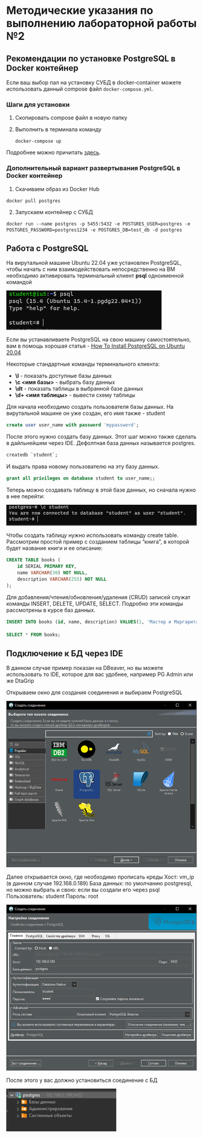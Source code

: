 # Методические указания по выполнению лабораторной работы №2  


## Рекомендации по установке PostgreSQL в Docker контейнер

Если ваш выбор пал на установку СУБД в docker-container можете использовать данный compose файл `docker-compose.yml`.

### Шаги для установки
1. Скопировать compose файл в новую папку
2. Выполнить в терминала команду
 
   ```
   docker-compose up
   ```

Подробнее можно причитать [здесь](https://habr.com/ru/post/578744/).


### Дополнительный вариант развертывания PostgreSQL в Docker контейнер

1. Скачиваем образ из Docker Hub
```console
docker pull postgres
```
2. Запускаем контейнер с СУБД
```console
docker run --name postgres -p 5455:5432 -e POSTGRES_USER=postgres -e POSTGRES_PASSWORD=postgres1234 -e POSTGRES_DB=test_db -d postgres
```


## Работа с PostgreSQL

На вирутальной машине Ubuntu 22.04 уже установлен PostgreSQL, чтобы начать с ним взаимодействовать непосредственно на ВМ необходимо активировать терминальный клиент **psql** одноименной командой

![Активация терминального клиента](assets/8.PNG)

Если вы устанавливаете PostgreSQL на свою машину самостоятельно, вам в помощь хорошая статья - [How To Install PostgreSQL on Ubuntu 20.04](https://www.digitalocean.com/community/tutorials/how-to-install-postgresql-on-ubuntu-20-04-quickstart)


Некоторые стандартные команды терминального клиента:
- **\l** - показать доступные базы данных
- **\с <имя базы>** - выбрать базу данных
- **\dt** - показать таблицы в выбранной базе данных
- **\d+ <имя таблицы>** - вывести схему таблицы

Для начала необходимо создать пользователя базы данных. На вирутальной машине он уже создан, его имя также - student

```sql
create user user_name with password 'mypassword';
```

После этого нужно создать базу данных. Этот шаг можно также сделать в дайльнейшем через IDE. Дефолтная база данных называется postgres.


```sql
createdb `student`;
```

И выдать права новому пользователю на эту базу данных.

```sql
grant all privileges on database student to user_name;;
```

Теперь можно создавать таблицу в этой базе данных, но сначала нужно в
нее перейти:

![Создание проекта](assets/3.png)

Чтобы создать таблицу нужно использовать команду create table.
Рассмотрим простой пример с созданием таблицы “книга”, в которой будет
название книги и ее описание:

```sql
CREATE TABLE books (
    id SERIAL PRIMARY KEY,
    name VARCHAR(30) NOT NULL,
    description VARCHAR(255) NOT NULL
);
```

Для добавления/чтения/обновления/удаления (CRUD) записей служат
команды INSERT, DELETE, UPDATE, SELECT. Подробно эти команды
рассмотрены в курсе баз данных.

```sql
INSERT INTO books (id, name, description) VALUES(1, 'Мастер и Маргарита', 'Крутая книга');

SELECT * FROM books;
```

## Подключение к БД через IDE
В данном случае пример показан на DBeaver, но вы можете использовать то IDE, которое для вас удобнее, например PG Admin или же DtaGrip

Открываем окно для создания соединения и выбираем PostgreSQL

![Соединение для postgresql](assets/9.png)

Далее открывается окно, где необходимо прописать креды
Хост: vm_ip (в данном случае 192.168.0.189)
База данных: по умолчанию postgresql, но можно выбрать и свою: если вы создали его через psql
Пользователь: student
Пароль: root

![Креды](assets/10.png)

После этого у вас должно установиться соединение с БД

![Успешное подключени](assets/11.png)

